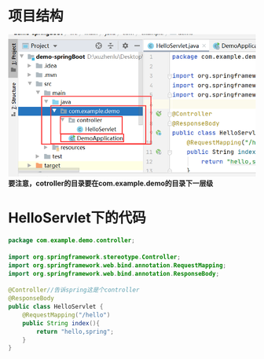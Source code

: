 # 项目结构
![](../image/项目结构.png)
**要注意，cotroller的目录要在com.example.demo的目录下一层级**
# HelloServlet下的代码
```java
package com.example.demo.controller;

import org.springframework.stereotype.Controller;
import org.springframework.web.bind.annotation.RequestMapping;
import org.springframework.web.bind.annotation.ResponseBody;

@Controller//告诉spring这是个controller
@ResponseBody
public class HelloServlet {
    @RequestMapping("/hello")
    public String index(){
        return "hello,spring";
    }
}

```